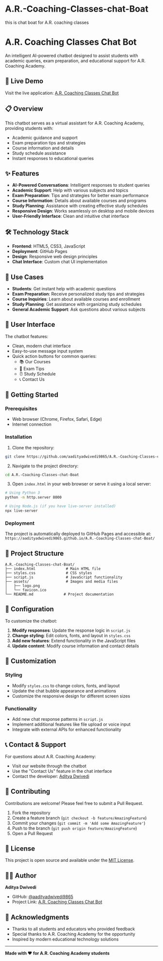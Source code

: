 # A.R.-Coaching-Classes-chat-Boat
this is chat boat for A.R. coaching classes
# A.R. Coaching Classes Chat Bot

An intelligent AI-powered chatbot designed to assist students with academic queries, exam preparation, and educational support for A.R. Coaching Academy.

## 🚀 Live Demo

Visit the live application: [A.R. Coaching Classes Chat Bot](https://aadityadwivedi9865.github.io/A.R.-Coaching-Classes-chat-Boat/)

## 📋 Overview

This chatbot serves as a virtual assistant for A.R. Coaching Academy, providing students with:
- Academic guidance and support
- Exam preparation tips and strategies
- Course information and details
- Study schedule assistance
- Instant responses to educational queries

## ✨ Features

- **AI-Powered Conversations**: Intelligent responses to student queries
- **Academic Support**: Help with various subjects and topics
- **Exam Preparation**: Tips and strategies for better exam performance
- **Course Information**: Details about available courses and programs
- **Study Planning**: Assistance with creating effective study schedules
- **Responsive Design**: Works seamlessly on desktop and mobile devices
- **User-Friendly Interface**: Clean and intuitive chat interface

## 🛠️ Technology Stack

- **Frontend**: HTML5, CSS3, JavaScript
- **Deployment**: GitHub Pages
- **Design**: Responsive web design principles
- **Chat Interface**: Custom chat UI implementation

## 🎯 Use Cases

- **Students**: Get instant help with academic questions
- **Exam Preparation**: Receive personalized study tips and strategies
- **Course Inquiries**: Learn about available courses and enrollment
- **Study Planning**: Get assistance with organizing study schedules
- **General Academic Support**: Ask questions about various subjects

## 📱 User Interface

The chatbot features:
- Clean, modern chat interface
- Easy-to-use message input system
- Quick action buttons for common queries:
  - 📚 Our Courses
  - 📝 Exam Tips
  - ⏰ Study Schedule
  - 📞 Contact Us

## 🚀 Getting Started

### Prerequisites
- Web browser (Chrome, Firefox, Safari, Edge)
- Internet connection

### Installation

1. Clone the repository:
```bash
git clone https://github.com/aadityadwivedi9865/A.R.-Coaching-Classes-chat-Boat.git
```

2. Navigate to the project directory:
```bash
cd A.R.-Coaching-Classes-chat-Boat
```

3. Open `index.html` in your web browser or serve it using a local server:
```bash
# Using Python 3
python -m http.server 8000

# Using Node.js (if you have live-server installed)
npx live-server
```

### Deployment

The project is automatically deployed to GitHub Pages and accessible at:
`https://aadityadwivedi9865.github.io/A.R.-Coaching-Classes-chat-Boat/`

## 📂 Project Structure

```
A.R.-Coaching-Classes-chat-Boat/
├── index.html              # Main HTML file
├── styles.css              # CSS styles
├── script.js               # JavaScript functionality
├── assets/                 # Images and media files
│   ├── logo.png
│   └── favicon.ico
└── README.md              # Project documentation
```

## 🔧 Configuration

To customize the chatbot:

1. **Modify responses**: Update the response logic in `script.js`
2. **Change styling**: Edit colors, fonts, and layout in `styles.css`
3. **Add new features**: Extend functionality in the JavaScript files
4. **Update content**: Modify course information and contact details

## 🎨 Customization

### Styling
- Modify `styles.css` to change colors, fonts, and layout
- Update the chat bubble appearance and animations
- Customize the responsive design for different screen sizes

### Functionality
- Add new chat response patterns in `script.js`
- Implement additional features like file upload or voice input
- Integrate with external APIs for enhanced functionality

## 📞 Contact & Support

For questions about A.R. Coaching Academy:
- Visit our website through the chatbot
- Use the "Contact Us" feature in the chat interface
- Contact the developer: [Aditya Dwivedi](https://github.com/aadityadwivedi9865)

## 🤝 Contributing

Contributions are welcome! Please feel free to submit a Pull Request.

1. Fork the repository
2. Create a feature branch (`git checkout -b feature/AmazingFeature`)
3. Commit your changes (`git commit -m 'Add some AmazingFeature'`)
4. Push to the branch (`git push origin feature/AmazingFeature`)
5. Open a Pull Request

## 📄 License

This project is open source and available under the [MIT License](LICENSE).

## 👨‍💻 Author

**Aditya Dwivedi**
- GitHub: [@aadityadwivedi9865](https://github.com/aadityadwivedi9865)
- Project Link: [A.R. Coaching Classes Chat Bot](https://github.com/aadityadwivedi9865/A.R.-Coaching-Classes-chat-Boat)

## 🙏 Acknowledgments

- Thanks to all students and educators who provided feedback
- Special thanks to A.R. Coaching Academy for the opportunity
- Inspired by modern educational technology solutions

---

**Made with ❤️ for A.R. Coaching Academy students**
